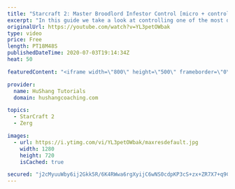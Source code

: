 ```yaml
---
title: "Starcraft 2: Master Broodlord Infestor Control [micro + control groups & more]"
excerpt: "In this guide we take a look at controlling one of the most difficult compositions in Starcraft2: broodlord infestor + friends. I will be showing you how to set up your control groups as a beginner or advanced level player, how to micro this complex army & some extra awesome tips along the way ;)  #Starcraft"
originalUrl: https://youtube.com/watch?v=YL3petOWbak
type: video
price: Free
length: PT18M48S
publishedDateTime: 2020-07-03T19:14:34Z
heat: 50

featuredContent: "<iframe width=\"800\" height=\"500\" frameborder=\"0\" src=\"https://www.youtube.com/embed/YL3petOWbak\" allow=\"accelerometer; autoplay; encrypted-media; gyroscope; picture-in-picture\" allowfullscreen></iframe>"

provider:
  name: HuShang Tutorials
  domain: hushangcoaching.com

topics:
  - StarCraft 2
  - Zerg

images:
  - url: https://i.ytimg.com/vi/YL3petOWbak/maxresdefault.jpg
    width: 1280
    height: 720
    isCached: true

secured: "j2cMyuuWby6ij2Gkk5R/6K4RWwa6rgXyijC6wNS0cdpKP3cS+zx+ZR7X7+q9CvFRKKuOE3K/BWnWmc5yf/pCRhhs/6B7iUj4lCyy9Uvx+K3qPkbOi56+baqJSY63ZStqjIv9CHtJyqcWoLF/Ar5q0BrMRe6TiyQx5CRzClJjUbzfzmF0vjfnc/2jx/zgY/Jprv9igwnYCAc1j0bseG8HataUFQTgsnMggi0bGSLYia5t3Aw26EgQIfqS3Yh7tu4S79SVN/nEX9gVJtPr1Ve+Wn5Lu/Xc8J6wH+Z/SWRW7uB3AJoQW9gW+rLc5rI96mqF0k5WTSz9vTLTqUlpTgKvWc5tCxHKDk+CMFu8zFZpFOB7TSyiP67KPjLfILAkaEviC2VTrFfWDkjJ4t3Vix6UsqlFJtmjdnZyCwwVvSnPzuY=;IpYEzGzuKvJoK30sg4pDhA=="
---
```


